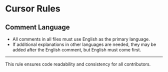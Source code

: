 # Cursor Rules

## Comment Language

- All comments in all files must use English as the primary language.
- If additional explanations in other languages are needed, they may be added after the English comment, but English must come first.

---

This rule ensures code readability and consistency for all contributors. 